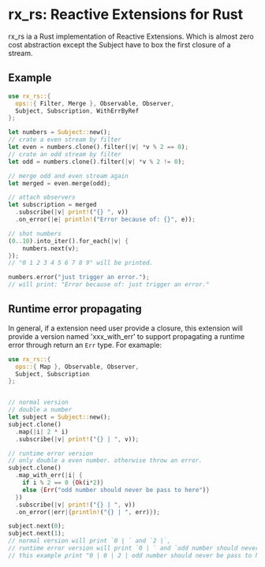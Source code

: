 # rx_rs: Reactive Extensions for Rust

rx_rs ia a Rust implementation of Reactive Extensions. Which is almost zero cost abstraction except the Subject have to box the first closure of a stream.

## Example 

```rust
use rx_rs::{ 
  ops::{ Filter, Merge }, Observable, Observer,
  Subject, Subscription, WithErrByRef
};

let numbers = Subject::new();
// crate a even stream by filter
let even = numbers.clone().filter(|v| *v % 2 == 0);
// crate an odd stream by filter
let odd = numbers.clone().filter(|v| *v % 2 != 0);

// merge odd and even stream again
let merged = even.merge(odd);

// attach observers
let subscription = merged
  .subscribe(|v| print!("{} ", v))
  .on_error(|e| println!("Error because of: {}", e));

// shot numbers
(0..10).into_iter().for_each(|v| {
    numbers.next(v);
});
// "0 1 2 3 4 5 6 7 8 9" will be printed.

numbers.error("just trigger an error.");
// will print: "Error because of: just trigger an error."

```

## Runtime error propagating

In general, if a extension need user provide a closure, this extension will provide a version named 'xxx_with_err' to support propagating a runtime error through return an `Err` type. For examaple:

```rust
use rx_rs::{ 
  ops::{ Map }, Observable, Observer,
  Subject, Subscription 
};


// normal version
// double a number
let subject = Subject::new();
subject.clone()
  .map(|i| 2 * i)
  .subscribe(|v| print!("{} | ", v));

// runtime error version
// only double a even number. otherwise throw an error.
subject.clone()
  .map_with_err(|i| {
    if i % 2 == 0 {Ok(i*2)}
    else {Err("odd number should never be pass to here")}
  })
  .subscribe(|v| print!("{} | ", v))
  .on_error(|err|{println!("{} | ", err)});

subject.next(0);
subject.next(1);
// normal version will print `0 | ` and `2 |`, 
// runtime error version will print `0 | ` and `odd number should never be pass to here | "
// this example print "0 | 0 | 2 | odd number should never be pass to here | "
```

